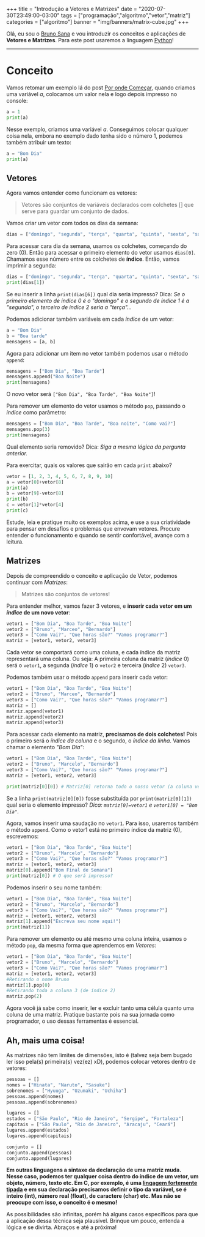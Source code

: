 +++
title = "Introdução a Vetores e Matrizes"
date = "2020-07-30T23:49:00-03:00"
tags = ["programação","algoritmo","vetor","matriz"]
categories = ["algoritmo"]
banner = "img/banners/matrix-cube.jpg"
+++

Olá, eu sou o [Bruno Sana](https://github.com/brunosana) e vou introduzir os conceitos e aplicações de **Vetores e Matrizes**. Para este post usaremos a linguagem [Python](https://www.python.org/)!

---

# Conceito

Vamos retomar um exemplo lá do post [Por onde Começar](https://osprogramadores.com/blog/2019/03/12/por-onde-comecar/), quando criamos uma variável _a_, colocamos um valor nela e logo depois impresso no console:

```python
a = 1
print(a)
```

Nesse exemplo, criamos uma variável _a_. Conseguimos colocar qualquer coisa nela, embora no exemplo dado tenha sido o número 1, podemos também atribuir um texto:

```python
a = "Bom Dia"
print(a)
```

## Vetores

Agora vamos entender como funcionam os vetores:

> Vetores são conjuntos de variáveis declarados com colchetes [] que serve para guardar um conjunto de dados.

Vamos criar um vetor com todos os dias da semana:

```python
dias = ["domingo", "segunda", "terça", "quarta", "quinta", "sexta", "sabado"]
```

Para acessar cara dia da semana, usamos os colchetes, começando do zero (0). Então para acessar o primeiro elemento do vetor usamos `dias[0]`. Chamamos esse número entre os colchetes de **índice**. Então, vamos imprimir a segunda:

```python
dias = ["domingo", "segunda", "terça", "quarta", "quinta", "sexta", "sabado"]
print(dias[1])
```

Se eu inserir a linha `print(dias[6])` qual dia seria impresso? Dica: _Se o primeiro elemento de índice 0 é o "domingo"  e o segundo de índice 1 é a "segunda", o terceiro de índice 2 seria a "terça"..._

Podemos adicionar também variáveis em cada _índice_ de um vetor:

```python
a = "Bom Dia"
b = "Boa tarde"
mensagens = [a, b]
```

Agora para adicionar um item no vetor também podemos usar o método `append`:

```python
mensagens = ["Bom Dia", "Boa Tarde"]
mensagens.append("Boa Noite")
print(mensagens)
```

O novo vetor será `["Bom Dia", "Boa Tarde", "Boa Noite"]`!

Para remover um elemento do vetor usamos o método `pop`, passando o _índice_ como parâmetro:

```python
mensagens = ["Bom Dia", "Boa Tarde", "Boa noite", "Como vai?"]
mensagens.pop(3)
print(mensagens)
```

Qual elemento seria removido? Dica: _Siga a mesma lógica da pergunta anterior._

Para exercitar, quais os valores que sairão em cada `print` abaixo?

```python
vetor = [1, 2, 3, 4, 5, 6, 7, 8, 9, 10]
a = vetor[0]+vetor[8]
print(a)
b = vetor[9]-vetor[8]
print(b)
c = vetor[1]*vetor[4]
print(c)
```

Estude, leia e pratique muito os exemplos acima, e use a sua criatividade para pensar em desafios e problemas que envovam vetores. Procure entender o funcionamento e quando se sentir confortável, avançe com a leitura.


## Matrizes

Depois de compreendido o conceito e aplicação de Vetor, podemos continuar com _Matrizes_:

> Matrizes são conjuntos de vetores!

Para entender melhor, vamos fazer 3 vetores, e **inserir cada vetor em um _índice_ de um novo vetor**:

```python
vetor1 = ["Bom Dia", "Boa Tarde", "Boa Noite"]
vetor2 = ["Bruno", "Marceo", "Bernardo"]
vetor3 = ["Como Vai?", "Que horas são?" "Vamos programar?"]
matriz = [vetor1, vetor2, vetor3]
```

Cada vetor se comportará como uma coluna, e cada índice da matriz representará uma coluna. Ou seja: A primeira coluna da matriz (_índice_ 0) será o `vetor1`, a segunda (_índice_ 1) o `vetor2` e terceira (_índice_ 2) `vetor3`.

Podemos também usar o método `append` para inserir cada vetor:

```python
vetor1 = ["Bom Dia", "Boa Tarde", "Boa Noite"]
vetor2 = ["Bruno", "Marceo", "Bernardo"]
vetor3 = ["Como Vai?", "Que horas são?" "Vamos programar?"]
matriz = []
matriz.append(vetor1)
matriz.append(vetor2)
matriz.append(vetor3)
```

Para acessar cada elemento na matriz, **precisamos de dois colchetes!** Pois o primeiro será o _índice da coluna_ e o segundo, o _índice da linha_. Vamos chamar o elemento _"Bom Dia"_:

```python
vetor1 = ["Bom Dia", "Boa Tarde", "Boa Noite"]
vetor2 = ["Bruno", "Marcelo", "Bernardo"]
vetor3 = ["Como Vai?", "Que horas são?" "Vamos programar?"]
matriz = [vetor1, vetor2, vetor3]

print(matriz[0][0]) # Matriz[0] retorna todo o nosso vetor (a coluna vetor1, de índice 0), o segundo colchete representa o índice do vetor resultante
```

Se a linha `print(matriz[0][0])` fosse substituída por `print(matriz[0][1])` qual seria o elemento impresso? _Dica: `matriz[0]=vetor1` e `vetor1[0] = "Bom Dia"`._

Agora, vamos inserir uma saudação no `vetor1`. Para isso, usaremos também o método `append`. Como o vetor1 está no primeiro índice da matriz (0), escrevemos:

```python
vetor1 = ["Bom Dia", "Boa Tarde", "Boa Noite"]
vetor2 = ["Bruno", "Marcelo", "Bernardo"]
vetor3 = ["Como Vai?", "Que horas são?" "Vamos programar?"]
matriz = [vetor1, vetor2, vetor3]
matriz[0].append("Bom Final de Semana")
print(matriz[0]) # O que será impresso?
```

Podemos inserir o seu nome também:

```python
vetor1 = ["Bom Dia", "Boa Tarde", "Boa Noite"]
vetor2 = ["Bruno", "Marcelo", "Bernardo"]
vetor3 = ["Como Vai?", "Que horas são?" "Vamos programar?"]
matriz = [vetor1, vetor2, vetor3]
matriz[1].append("Escreva seu nome aqui!")
print(matriz[1])
```

Para remover um elemento ou até mesmo uma coluna inteira, usamos o método `pop`, da mesma forma que aprendemos em _Vetores_:

```python
vetor1 = ["Bom Dia", "Boa Tarde", "Boa Noite"]
vetor2 = ["Bruno", "Marcelo", "Bernardo"]
vetor3 = ["Como Vai?", "Que horas são?" "Vamos programar?"]
matriz = [vetor1, vetor2, vetor3]
#Retirando o nome Bruno
matriz[1].pop(0)
#Retirando toda a coluna 3 (de índice 2)
matriz.pop(2)
```

Agora você já sabe como inserir, ler e excluir tanto uma célula quanto uma coluna de uma matriz. Pratique bastante pois na sua jornada como programador, o uso dessas ferramentas é essencial.

## Ah, mais uma coisa!

As matrizes não tem limites de dimensões, isto é (talvez seja bem bugado ler isso pela(s) primeira(s) vez(ez) xD), podemos colocar vetores dentro de vetores:

```python
pessoas = []
nomes = ["Hinata", "Naruto", "Sasuke"]
sobrenomes = ["Hyuuga", "Uzumaki", "Uchiha"]
pessoas.append(nomes)
pessoas.append(sobrenomes)

lugares = []
estados = ["São Paulo", "Rio de Janeiro", "Sergipe", "Fortaleza"]
capitais = ["São Paulo", "Rio de Janeiro", "Aracaju", "Ceará"]
lugares.append(estados)
lugares.append(capitais)

conjunto = []
conjunto.append(pessoas)
conjunto.append(lugares)
```

**Em outras linguagens a sintaxe da declaração de uma matriz muda. Nesse caso, podemos ter qualquer coisa dentro do índice de um vetor, um objeto, número, texto etc. Em C, por exemplo, é uma [lingagem fortemente tipada](http://www.ppgsc.ufrn.br/~rogerio/material_auxiliar/CLP20131_tipos_semantica.pdf) e em sua declaração precisamos definir o tipo da variável, se é inteiro (int), número real (float), de caractere (char) etc. Mas não se preocupe com isso, o conceito é o mesmo!**

As possibilidades são infinitas, porém há alguns casos específicos para que a aplicação dessa técnica seja plausível. Brinque um pouco, entenda a lógica e se divirta. Abraços e até a próxima!